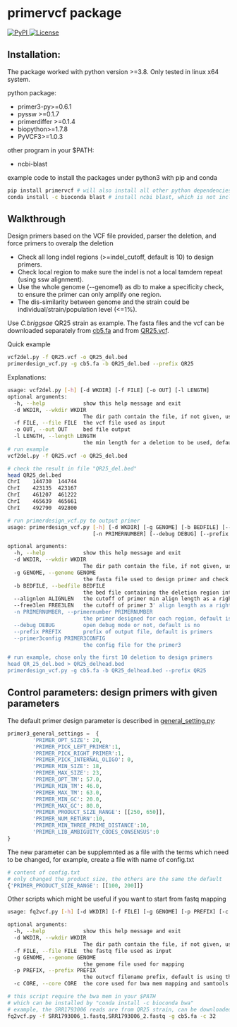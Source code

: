 #  **primervcf** package
<a href="https://pypi.python.org/pypi/primervcf" rel="pypi">![PyPI](https://img.shields.io/pypi/v/primervcf?color=green) </a>
<a href="http://www.gnu.org/licenses/gpl-2.0.html" rel="license">![License](https://img.shields.io/pypi/l/primervcf?color=orange)</a>

## Installation:
The package worked with python version >=3.8.
Only tested in linux x64 system.

python package:
- primer3-py>=0.6.1
- pyssw >=0.1.7
- primerdiffer >=0.1.4
- biopython>=1.7.8
- PyVCF3>=1.0.3

other program in your $PATH:
- ncbi-blast

example code to install the packages under python3 with pip and conda
```bash
pip install primervcf # will also install all other python dependencies 
conda install -c bioconda blast # install ncbi blast, which is not included in pip installation
```

## Walkthrough
Design primers based on the VCF file provided, parser the deletion, and force primers to overalp the deletion 
- Check all long indel regions (>=indel_cutoff, default is 10) to design primers.
- Check local region to make sure the indel is not a local tamdem repeat (using ssw alignment).
- Use the whole genome (--genome1) as db to make a specificity check, to ensure the primer can only amplify one region.
- The dis-similarity between genome and the strain could be individual/strain/population level (<=1%).   

Use _C.briggsae_ QR25 strain as example. The fasta files and the vcf can be downloaded separately 
from [cb5.fa](https://github.com/Runsheng/cbgenome/releases/download/cb5pre_cn3pre/cb5.fa.gz) and 
from [QR25.vcf](https://github.com/Runsheng/primervcf/files/10206263/QR25.vcf.gz). 


Quick example
```bash
vcf2del.py -f QR25.vcf -o QR25_del.bed
primerdesign_vcf.py -g cb5.fa -b QR25_del.bed --prefix QR25
```


Explanations:

```bash
usage: vcf2del.py [-h] [-d WKDIR] [-f FILE] [-o OUT] [-l LENGTH]
optional arguments:
  -h, --help            show this help message and exit
  -d WKDIR, --wkdir WKDIR
                        The dir path contain the file, if not given, use the current dir
  -f FILE, --file FILE  the vcf file used as input
  -o OUT, --out OUT     bed file output
  -l LENGTH, --length LENGTH
                        the min length for a deletion to be used, default is 10
# run example
vcf2del.py -f QR25.vcf -o QR25_del.bed

# check the result in file "QR25_del.bed"
head QR25_del.bed
ChrI    144730  144744
ChrI    423135  423167
ChrI    461207  461222
ChrI    465639  465661
ChrI    492790  492800

# run primerdesign_vcf.py to output primer
usage: primerdesign_vcf.py [-h] [-d WKDIR] [-g GENOME] [-b BEDFILE] [--alignlen ALIGNLEN] [--free3len FREE3LEN]
                           [-n PRIMERNUMBER] [--debug DEBUG] [--prefix PREFIX] [--primer3config PRIMER3CONFIG]

optional arguments:
  -h, --help            show this help message and exit
  -d WKDIR, --wkdir WKDIR
                        The dir path contain the file, if not given, use the current dir
  -g GENOME, --genome GENOME
                        the fasta file used to design primer and check specificity
  -b BEDFILE, --bedfile BEDFILE
                        the bed file containing the deletion region interval
  --alignlen ALIGNLEN   the cutoff of primer min align length as a right hit, default is 16
  --free3len FREE3LEN   the cutoff of primer 3' align length as a right hit, default is 2
  -n PRIMERNUMBER, --primernumber PRIMERNUMBER
                        the primer designed for each region, default is 5, do not have much impact for primer design
  --debug DEBUG         open debug mode or not, default is no
  --prefix PREFIX       prefix of output file, default is primers
  --primer3config PRIMER3CONFIG
                        the config file for the primer3

# run example, chose only the first 10 deletion to design primers
head QR_25_del.bed > QR25_delhead.bed
primerdesign_vcf.py -g cb5.fa -b QR25_delhead.bed --prefix QR25
```



## Control parameters: design primers with given parameters
The default primer design parameter is described in [general_setting.py](https://github.com/Runsheng/primerdiffer/blob/master/primerdiffer/general_settings.py):
```python
primer3_general_settings =  {
        'PRIMER_OPT_SIZE': 20,
        'PRIMER_PICK_LEFT_PRIMER':1,
        'PRIMER_PICK_RIGHT_PRIMER':1,
        'PRIMER_PICK_INTERNAL_OLIGO': 0,
        'PRIMER_MIN_SIZE': 18,
        'PRIMER_MAX_SIZE': 23,
        'PRIMER_OPT_TM': 57.0,
        'PRIMER_MIN_TM': 46.0,
        'PRIMER_MAX_TM': 63.0,
        'PRIMER_MIN_GC': 20.0,
        'PRIMER_MAX_GC': 80.0,
        'PRIMER_PRODUCT_SIZE_RANGE': [[250, 650]],
        'PRIMER_NUM_RETURN':10,
        'PRIMER_MIN_THREE_PRIME_DISTANCE':10,
        'PRIMER_LIB_AMBIGUITY_CODES_CONSENSUS':0
}
```
The new parameter can be supplemnted as a file with the terms which need to be changed, for example, create a file with name of config.txt
```python
# content of config.txt
# only changed the product size, the others are the same the default
{'PRIMER_PRODUCT_SIZE_RANGE': [[100, 200]]}
```


Other scripts which might be useful if you want to start from fastq mapping
```bash
usage: fq2vcf.py [-h] [-d WKDIR] [-f FILE] [-g GENOME] [-p PREFIX] [-c CORE]

optional arguments:
  -h, --help            show this help message and exit
  -d WKDIR, --wkdir WKDIR
                        The dir path contain the file, if not given, use the current dir
  -f FILE, --file FILE  the fastq file used as input
  -g GENOME, --genome GENOME
                        the genome file used for mapping
  -p PREFIX, --prefix PREFIX
                        the outvcf filename prefix, default is using the file prefix of fastq
  -c CORE, --core CORE  the core used for bwa mem mapping and samtools sort, default is 16

# this script require the bwa mem in your $PATH
# which can be installed by "conda install -c bioconda bwa"
# example, the SRR1793006 reads are from QR25 strain, can be downloaded from NCBI SRA database
fq2vcf.py -f SRR1793006_1.fastq,SRR1793006_2.fastq -g cb5.fa -c 32
```



    


            